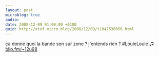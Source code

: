 ```yaml
---
layout: post
microblog: true
audio: 
date: 2008-12-09 01:00:00 +0100
guid: http://xtof.micro.blog/2008/12/09/t1047530056.html
---
```

ça donne quoi la bande son sur zone ? j'entends rien ? #LouieLouie ♫ [blip.fm/~12u98](http://blip.fm/~12u98)
